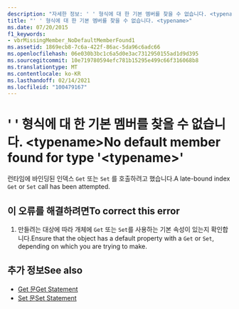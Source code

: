 ```yaml
---
description: "자세한 정보: ' ' 형식에 대 한 기본 멤버를 찾을 수 없습니다. <typename>"
title: "' ' 형식에 대 한 기본 멤버를 찾을 수 없습니다. <typename>"
ms.date: 07/20/2015
f1_keywords:
- vbrMissingMember_NoDefaultMemberFound1
ms.assetid: 1869ecb8-7c6a-422f-86ac-5da96c6adc66
ms.openlocfilehash: 06e030b3bc1c6a5d0e3ac7312950155ad1d9d395
ms.sourcegitcommit: 10e719780594efc781b15295e499c66f316068b8
ms.translationtype: MT
ms.contentlocale: ko-KR
ms.lasthandoff: 02/14/2021
ms.locfileid: "100479167"
---
```

# <a name="no-default-member-found-for-type-typename"></a><span data-ttu-id="431a3-103">' ' 형식에 대 한 기본 멤버를 찾을 수 없습니다. \<typename></span><span class="sxs-lookup"><span data-stu-id="431a3-103">No default member found for type '\<typename>'</span></span>

<span data-ttu-id="431a3-104">런타임에 바인딩된 인덱스 `Get` 또는 `Set` 를 호출하려고 했습니다.</span><span class="sxs-lookup"><span data-stu-id="431a3-104">A late-bound index `Get` or `Set` call has been attempted.</span></span>  
  
## <a name="to-correct-this-error"></a><span data-ttu-id="431a3-105">이 오류를 해결하려면</span><span class="sxs-lookup"><span data-stu-id="431a3-105">To correct this error</span></span>  
  
1. <span data-ttu-id="431a3-106">만들려는 대상에 따라 개체에 `Get` 또는 `Set`를 사용하는 기본 속성이 있는지 확인합니다.</span><span class="sxs-lookup"><span data-stu-id="431a3-106">Ensure that the object has a default property with a `Get` or `Set`, depending on which you are trying to make.</span></span>  
  
## <a name="see-also"></a><span data-ttu-id="431a3-107">추가 정보</span><span class="sxs-lookup"><span data-stu-id="431a3-107">See also</span></span>

- [<span data-ttu-id="431a3-108">Get 문</span><span class="sxs-lookup"><span data-stu-id="431a3-108">Get Statement</span></span>](../language-reference/statements/get-statement.md)
- [<span data-ttu-id="431a3-109">Set 문</span><span class="sxs-lookup"><span data-stu-id="431a3-109">Set Statement</span></span>](../language-reference/statements/set-statement.md)

